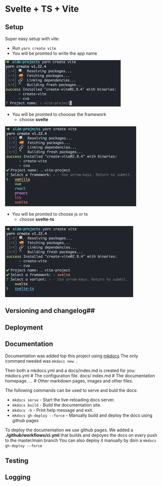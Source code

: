 # Svelte + TS + Vite

## Setup ##

Super easy setup with vite:

- Run `yarn create vite` 
- You will be promted to write the app name

![pic alt](./assets/vite_1.png "app name")

- You will be promted to chooose the framework
    - choose **svelte** 

![pic alt](./assets/vite_2.png "app name")

- You will be promted to choose js or ts
    - choose **svelte-ts** 

![pic alt](./assets/vite_3.png "app name")

## Versioning and changelog##


## Deployment ##


## Documentation ##

Documentation was added top this project using [mkdocs](https://https://squidfunk.github.io/mkdocs-material/)
The only command needed was `mkdocs new .`

Then both a mkdocs.yml and a docs/index.md is created for you:
    mkdocs.yml    # The configuration file.
    docs/
        index.md  # The documentation homepage.
        ...       # Other markdown pages, images and other files.

The following commands can be used to serve and buld the docs:

- `mkdocs serve` - Start the live-reloading docs server.
- `mkdocs build` - Build the documentation site.
- `mkdocs -h` - Print help message and exit.
- `mkdocs gh-deploy --force` - Manually build and deploy the docs using github pages


To deploy the documentation we use github pages. 
We added a **./github/workflows/ci.yml** that builds and depoyes the docs on every push to the master/main branch
You can also deploy it manually by doin a `mkdocs gh-deploy --force`

## Testing ##


## Logging ##

